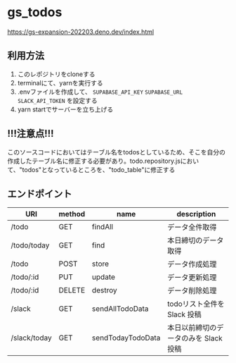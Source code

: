 # gs_todos
https://gs-expansion-202203.deno.dev/index.html

## 利用方法
1. このレポジトリをcloneする
2. terminalにて、yarnを実行する
3. .envファイルを作成して、 `SUPABASE_API_KEY` `SUPABASE_URL` `SLACK_API_TOKEN` を設定する
4. yarn startでサーバーを立ち上げる

## !!!注意点!!!
このソースコードにおいてはテーブル名をtodosとしているため、そこを自分の作成したテーブル名に修正する必要があり。todo.repository.jsにおいて、"todos"となっているところを、"todo_table"に修正する

## エンドポイント
| URI          | method | name              | description                           | 
| ------------ | ------ | ----------------- | ------------------------------------- | 
| /todo        | GET    | findAll           | データ全件取得                        | 
| /todo/today  | GET    | find              | 本日締切のデータ取得                  | 
| /todo        | POST   | store             | データ作成処理                        | 
| /todo/:id    | PUT    | update            | データ更新処理                        | 
| /todo/:id    | DELETE | destroy           | データ削除処理                        | 
| /slack       | GET    | sendAllTodoData   | todoリスト全件を Slack 投稿           | 
| /slack/today | GET    | sendTodayTodoData | 本日以前締切のデータのみを Slack 投稿 | 
